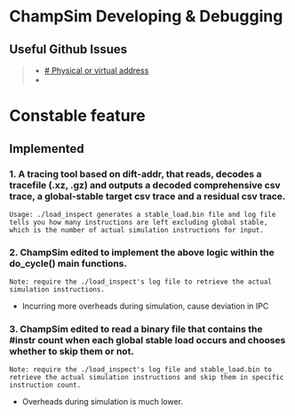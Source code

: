 # ChampSim Developing & Debugging
## Useful Github Issues
 > - [# Physical or virtual address](https://github.com/ChampSim/ChampSim/issues/15)
 > -

# Constable feature
## Implemented
### 1.  A tracing tool based on dift-addr, that reads, decodes a tracefile (.xz, .gz) and outputs a decoded comprehensive csv trace, a global-stable target csv trace and a residual csv trace.
``` Usage: ./load_inspect generates a stable_load.bin file and log file tells you how many instructions are left excluding global stable, which is the number of actual simulation instructions for input. ```
### 2. ChampSim edited to implement the above logic within the do_cycle() main functions.
``` Note: require the ./load_inspect's log file to retrieve the actual simulation instructions. ```
- Incurring more overheads during simulation, cause deviation in IPC
### 3. ChampSim edited to read a binary file that contains the #instr count when each global stable load occurs and chooses whether to skip them or not.
``` Note: require the ./load_inspect's log file and stable_load.bin to retrieve the actual simulation instructions and skip them in specific instruction count. ```
- Overheads during simulation is much lower.
<!--stackedit_data:
eyJoaXN0b3J5IjpbMTE3NTA3ODM1Niw5MTAyNDk2MjZdfQ==
-->